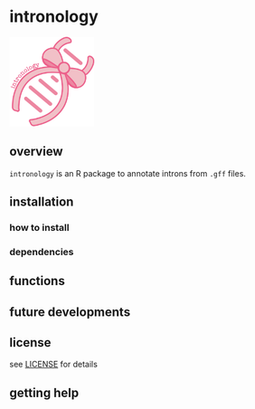 # intronology
<img src="assets/intronology-logo.png" alt="logo" width="150">

## overview
`intronology` is an R package to annotate introns from `.gff` files. 

## installation
### how to install
### dependencies

## functions

## future developments

## license
see [LICENSE](LICENSE) for details

## getting help
